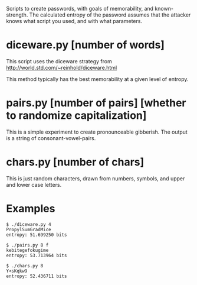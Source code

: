 Scripts to create passwords, with goals of memorability, and
known-strength. The calculated entropy of the password assumes that
the attacker knows what script you used, and with what parameters.

# diceware.py [number of words]

This script uses the diceware strategy from
http://world.std.com/~reinhold/diceware.html

This method typically has the best memorability at a given level of
entropy.

# pairs.py [number of pairs] [whether to randomize capitalization]

This is a simple experiment to create pronounceable gibberish. The
output is a string of consonant-vowel-pairs.

# chars.py [number of chars]

This is just random characters, drawn from numbers, symbols, and upper
and lower case letters.

# Examples

```
$ ./diceware.py 4
PropylSumGradMice
entropy: 51.699250 bits

$ ./pairs.py 8 f
kebitegefokugime
entropy: 53.713964 bits

$ ./chars.py 8
Y<sKqkw9
entropy: 52.436711 bits
```
